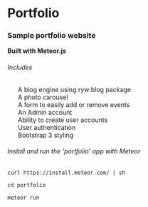 # Portfolio

### Sample portfolio website

**Built with Meteor.js**

###### Includes
<style>
ul {list-style: none}
</style>
<ul style="list-style=none">
  <li>A blog engine using ryw:blog package</li>
  <li>A photo carousel</li>
  <li>A form to easily add or remove events</li>
  <li>An Admin account</li>
  <li>Ability to create user accounts</li>
  <li>User authentication</li>
  <li>Bootstrap 3 styling</dt>
</ul>
  
  
###### Install and run the 'portfolio' app with Meteor


```
curl https://install.meteor.com/ | sh

cd portfolio

meteor run
```
